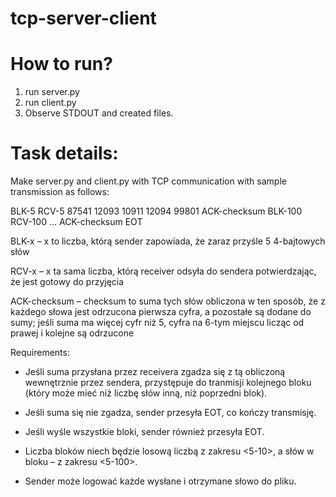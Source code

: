 # tcp-server-client
# How to run?
1. run server.py
2. run client.py
3. Observe STDOUT and created files.

# Task details:
Make server.py and client.py with TCP communication with sample transmission as follows:

BLK-5
RCV-5
87541
12093
10911
12094
99801
ACK-checksum
BLK-100
RCV-100
...
ACK-checksum
EOT

BLK-x – x to liczba, którą sender zapowiada, że zaraz przyśle 5 4-bajtowych słów

RCV-x – x ta sama liczba, którą receiver odsyła do sendera potwierdzając, że jest gotowy do przyjęcia

ACK-checksum – checksum to suma tych słów obliczona w ten sposób, że z każdego słowa jest odrzucona pierwsza cyfra, a pozostałe są dodane do sumy; jeśli suma ma więcej cyfr niż 5, cyfra na 6-tym miejscu licząc od prawej i kolejne są odrzucone

Requirements:
- Jeśli suma przysłana przez receivera zgadza się z tą obliczoną wewnętrznie przez sendera, przystępuje do tranmisji kolejnego bloku (który może mieć niż liczbę słów inną, niż poprzedni blok).
- Jeśli suma się nie zgadza, sender przesyła EOT, co kończy transmisję.
- Jeśli wyśle wszystkie bloki, sender również przesyła EOT.

- Liczba bloków niech będzie losową liczbą z zakresu <5-10>, a słów w bloku – z zakresu <5-100>.
- Sender może logować każde wysłane i otrzymane słowo do pliku.
